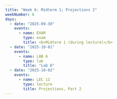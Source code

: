 ```yaml
---
title: "Week 6: Midterm 1; Projections 2"
weekNumber: 6
days:
  - date: "2025-09-30"
    events:
      - name: EXAM
        type: exam
        title: <b>Midterm 1 (during lecture)</b>
  - date: "2025-10-01"
    events:
      - name: LAB 6
        type: lab
        title: "Lab 6"
  - date: "2025-10-02"
    events:
      - name: LEC 11
        type: lecture
        title: Projections, Part 2
---
```

